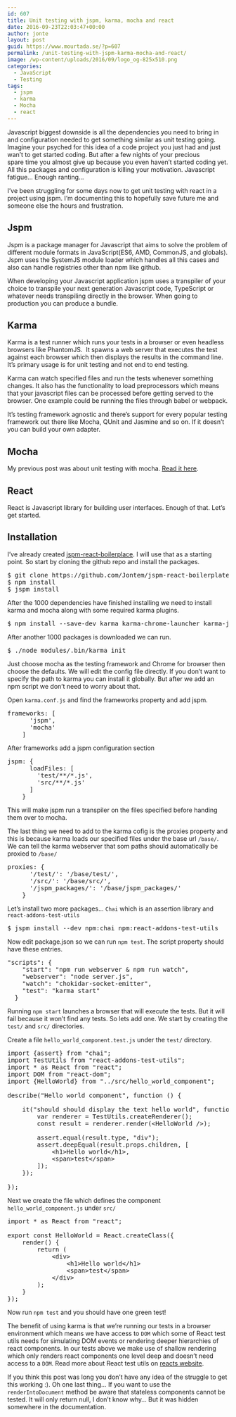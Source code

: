 ```yaml
---
id: 607
title: Unit testing with jspm, karma, mocha and react
date: 2016-09-23T22:03:47+00:00
author: jonte
layout: post
guid: https://www.mourtada.se/?p=607
permalink: /unit-testing-with-jspm-karma-mocha-and-react/
image: /wp-content/uploads/2016/09/logo_og-825x510.png
categories:
  - JavaScript
  - Testing
tags:
  - jspm
  - karma
  - Mocha
  - react
---
```

Javascript biggest downside is all the dependencies you need to bring in and configuration needed to get something similar as unit testing going. Imagine your psyched for this idea of a code project you just had and just wan&#8217;t to get started coding. But after a few nights of your precious spare time you almost give up because you even haven&#8217;t started coding yet. All this packages and configuration is killing your motivation. Javascript fatigue&#8230; Enough ranting&#8230;

I&#8217;ve been struggling for some days now to get unit testing with react in a project using jspm. I&#8217;m documenting this to hopefully save future me and someone else the hours and frustration.

## Jspm

Jspm is a package manager for Javascript that aims to solve the problem of different module formats in JavaScript(ES6, AMD, CommonJS, and globals). Jspm uses the SystemJS module loader which handles all this cases and also can handle registries other than npm like github.

When developing your Javascript application jspm uses a transpiler of your choice to transpile your next generation Javascript code, TypeScript or whatever needs transpiling directly in the browser. When going to production you can produce a bundle.

## Karma

Karma is a test runner which runs your tests in a browser or even headless browsers like PhantomJS.  It spawns a web server that executes the test against each browser which then displays the results in the command line. It&#8217;s primary usage is for unit testing and not end to end testing.

Karma can watch specified files and run the tests whenever something changes. It also has the functionality to load preprocessors which means that your javascript files can be processed before getting served to the browser. One example could be running the files through babel or webpack.

It&#8217;s testing framework agnostic and there&#8217;s support for every popular testing framework out there like Mocha, QUnit and Jasmine and so on. If it doesn&#8217;t you can build your own adapter.

## Mocha

My previous post was about unit testing with mocha. [Read it here](https://www.mourtada.se/getting-started-with-mocha-and-unit-testing/).

## React

React is Javascript library for building user interfaces. Enough of that. Let&#8217;s get started.

## Installation

I&#8217;ve already created [jspm-react-boilerplace](https://github.com/Jontem/jspm-react-boilerplate). I will use that as a starting point. So start by cloning the github repo and install the packages.

<pre class="brush: bash; title: ; notranslate" title="">$ git clone https://github.com/Jontem/jspm-react-boilerplate.git
$ npm install
$ jspm install
</pre>

After the 1000 dependencies have finished installing we need to install karma and mocha along with some required karma plugins.

<pre class="brush: bash; title: ; notranslate" title="">$ npm install --save-dev karma karma-chrome-launcher karma-jspm karma-mocha mocha
</pre>

After another 1000 packages is downloaded we can run.

<pre class="brush: bash; title: ; notranslate" title="">$ ./node_modules/.bin/karma init
</pre>

Just choose mocha as the testing framework and Chrome for browser then choose the defaults. We will edit the config file directly. If you don&#8217;t want to specify the path to karma you can install it globally. But after we add an npm script we don&#8217;t need to worry about that.

Open `karma.conf.js` and find the frameworks property and add jspm.

<pre class="brush: jscript; title: ; notranslate" title="">frameworks: [
      'jspm',
      'mocha'
    ]
</pre>

After frameworks add a jspm configuration section

<pre class="brush: jscript; title: ; notranslate" title="">jspm: {
      loadFiles: [
        'test/**/*.js',
        'src/**/*.js'
      ]
    }
</pre>

This will make jspm run a transpiler on the files specified before handing them over to mocha.

The last thing we need to add to the karma cofig is the proxies property and this is because karma loads our specified files under the base url `/base/`. We can tell the karma webserver that som paths should automatically be proxied to `/base/`

<pre class="brush: jscript; title: ; notranslate" title="">proxies: {
      '/test/': '/base/test/',
      '/src/': '/base/src/',
      '/jspm_packages/': '/base/jspm_packages/'
    }
</pre>

Let&#8217;s install two more packages&#8230; `Chai` which is an assertion library and `react-addons-test-utils`

<pre class="brush: bash; title: ; notranslate" title="">$ jspm install --dev npm:chai npm:react-addons-test-utils
</pre>

Now edit package.json so we can run `npm test`. The script property should have these entries.

<pre class="brush: jscript; title: ; notranslate" title="">"scripts": {
    "start": "npm run webserver & npm run watch",
    "webserver": "node server.js",
    "watch": "chokidar-socket-emitter",
    "test": "karma start"
  }
</pre>

Running `npm start` launches a browser that will execute the tests. But it will fail because it won&#8217;t find any tests. So lets add one. We start by creating the `test/` and `src/` directories.

Create a file `hello_world_component.test.js` under the `test/` directory.

<pre class="brush: jscript; title: ; notranslate" title="">import {assert} from "chai";
import TestUtils from "react-addons-test-utils";
import * as React from "react";
import DOM from "react-dom";
import {HelloWorld} from "../src/hello_world_component";

describe("Hello world component", function () {

    it("should should display the text hello world", function () {
        var renderer = TestUtils.createRenderer();
        const result = renderer.render(&lt;HelloWorld /&gt;);

        assert.equal(result.type, "div");
        assert.deepEqual(result.props.children, [
            &lt;h1&gt;Hello world&lt;/h1&gt;,
            &lt;span&gt;test&lt;/span&gt;
        ]);
    });

});
</pre>

Next we create the file which defines the component `hello_world_component.js` under `src/`

<pre class="brush: jscript; title: ; notranslate" title="">import * as React from "react";

export const HelloWorld = React.createClass({
    render() {
        return (
            &lt;div&gt;
                &lt;h1&gt;Hello world&lt;/h1&gt;
                &lt;span&gt;test&lt;/span&gt;
            &lt;/div&gt;
        );
    }
});
</pre>

Now run `npm test` and you should have one green test!

The benefit of using karma is that we&#8217;re running our tests in a browser environment which means we have access to `DOM` which some of React test utils needs for simulating DOM events or rendering deeper hierarchies of react components. In our tests above we make use of shallow rendering which only renders react components one level deep and doesn&#8217;t need access to a `DOM`. Read more about React test utils on [reacts website](https://facebook.github.io/react/docs/test-utils.html).

If you think this post was long you don&#8217;t have any idea of the struggle to get this working :). Oh one last thing&#8230; If you want to use the `renderIntoDocument` method be aware that stateless components cannot be tested. It will only return null, I don&#8217;t know why&#8230; But it was hidden somewhere in the documentation.